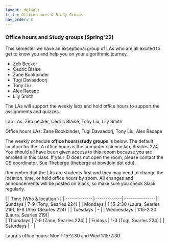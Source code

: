 ```yaml
---
layout: default 
title: Office hours & Study Groups 
nav_order: 8
---
```



### Office hours and Study groups  (Spring'22)



This semester we have an exceptional group of LAs who are all excited to get to know you and help you  on your algorithmic journey. 

 * Zeb Becker
 * Cedric Blaise 
 * Zane Bookbinder
 * Tugi Davaadoorj 
 * Tony Liu 
 * Alex Racape 
 * Lily Smith  



The LAs will support the weekly labs and hold office hours to support the assignments and quizzes. 

Lab LAs: Zeb becker, Cedric Blaise, Tony Liu, Lily Smith  

Office hours LAs: Zane Bookbinder, Tugi Davaadorj, Tony Liu, Alex Racape 


The weekly schedule **office hours/study groups**  is below. The default location for the LA office hours is the computer science lab, Searles 224.  You should all have been given access to this rooom because you are enrolled in this class.  If your ID does not open the room, please contact the CS coordinator, Sue Theberge (theberge at bowdoin dot  edu). 

Remember that the LAs are  students first and they may need  to change the location,  time, or hold office hours by zoom.  All changes and announcements will be posted on Slack, so make sure you check Slack regularly. 


|              |   Time  (Who & location )  |
|:-------------|:-------------|:---------------|
| Sundays      |   7-9 (Tony, Searles 224) |
| Mondays      |  1:15-2:30 (Laura, Searles 219), 6-8 (Alex (Searles 224)  |
| Tuesdays     | -  | 
| Wednesdays   |  1:15-2:30 (Laura, Searles 219)|  
| Thursdays    |  7-9 (Zane, Searles 224) | 
| Fridays      |  1-3 (Tugi, Searles 224)  |
| Saturdays    | - | 

Laura's office hours:  Mon 1:15-2:30 and Wed 1:15-2:30


